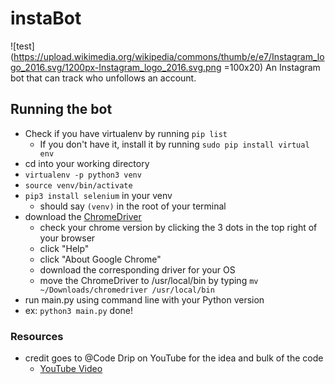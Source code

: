 # instaBot
![test](https://upload.wikimedia.org/wikipedia/commons/thumb/e/e7/Instagram_logo_2016.svg/1200px-Instagram_logo_2016.svg.png =100x20)
An Instagram bot that can track who unfollows an account.

## Running the bot

- Check if you have virtualenv by running `pip list`
  - If you don't have it, install it by running `sudo pip install virtual env`
- cd into your working directory
- `virtualenv -p python3 venv`
- `source venv/bin/activate`
- `pip3 install selenium` in your venv
  - should say `(venv)` in the root of your terminal
- download the [ChromeDriver](https://chromedriver.chromium.org/downloads)
  - check your chrome version by clicking the 3 dots in the top right of your browser 
  - click "Help"
  - click "About Google Chrome"
  - download the corresponding driver for your OS
  - move the ChromeDriver to /usr/local/bin by typing `mv ~/Downloads/chromedriver /usr/local/bin`
 - run main.py using command line with your Python version
  - ex: `python3 main.py`
 done!

### Resources
  - credit goes to @Code Drip on YouTube for the idea and bulk of the code
    - [YouTube Video](https://www.youtube.com/watch?v=d2GBO_QjRlo&)
